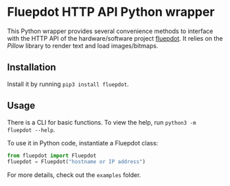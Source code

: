 # Fluepdot HTTP API Python wrapper

This Python wrapper provides several convenience methods to interface with the HTTP API of the hardware/software project 
[fluepdot](https://fluepdot.readthedocs.io/).
It relies on the _Pillow_ library to render text and load images/bitmaps.

## Installation
Install it by running `pip3 install fluepdot`.

## Usage
There is a CLI for basic functions. To view the help, run `python3 -m fluepdot --help`.

To use it in Python code, instantiate a Fluepdot class:
```python
from fluepdot import Fluepdot
fluepdot = Fluepdot("hostname or IP address")
```

For more details, check out the `examples` folder.